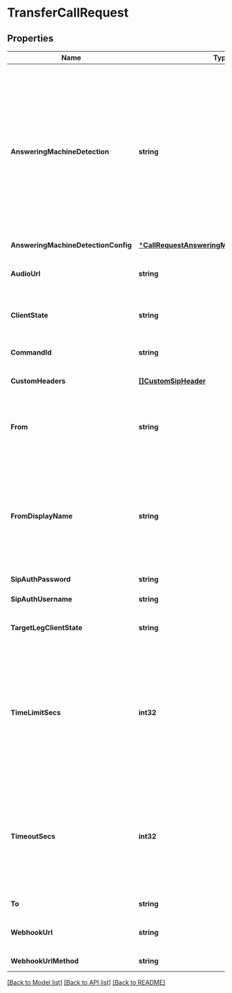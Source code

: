 # TransferCallRequest

## Properties
Name | Type | Description | Notes
------------ | ------------- | ------------- | -------------
**AnsweringMachineDetection** | **string** | Enables Answering Machine Detection. When a call is answered, Telnyx runs real-time detection to determine if it was picked up by a human or a machine and sends an &#x60;call.machine.detection.ended&#x60; webhook with the analysis result. If &#x27;greeting_end&#x27; or &#x27;detect_words&#x27; is used and a &#x27;machine&#x27; is detected, you will receive another &#x27;call.machine.greeting.ended&#x27; webhook when the answering machine greeting ends with a beep or silence. If &#x60;detect_beep&#x60; is used, you will only receive &#x27;call.machine.greeting.ended&#x27; if a beep is detected. | [optional] [default to ANSWERING_MACHINE_DETECTION.DISABLED]
**AnsweringMachineDetectionConfig** | [***CallRequestAnsweringMachineDetectionConfig**](CallRequest_answering_machine_detection_config.md) |  | [optional] [default to null]
**AudioUrl** | **string** | Audio URL to be played back when the transfer destination answers before bridging the call. The URL can point to either a WAV or MP3 file. | [optional] [default to null]
**ClientState** | **string** | Use this field to add state to every subsequent webhook. It must be a valid Base-64 encoded string. | [optional] [default to null]
**CommandId** | **string** | Use this field to avoid duplicate commands. Telnyx will ignore commands with the same &#x60;command_id&#x60;. | [optional] [default to null]
**CustomHeaders** | [**[]CustomSipHeader**](CustomSipHeader.md) | Custom headers to be added to the SIP INVITE. | [optional] [default to null]
**From** | **string** | The &#x60;from&#x60; number to be used as the caller id presented to the destination (&#x60;to&#x60; number). The number should be in +E164 format. This attribute will default to the &#x60;from&#x60; number of the original call if omitted. | [optional] [default to null]
**FromDisplayName** | **string** | The &#x60;from_display_name&#x60; string to be used as the caller id name (SIP From Display Name) presented to the destination (&#x60;to&#x60; number). The string should have a maximum of 128 characters, containing only letters, numbers, spaces, and -_~!.+ special characters. If ommited, the display name will be the same as the number in the &#x60;from&#x60; field. | [optional] [default to null]
**SipAuthPassword** | **string** | SIP Authentication password used for SIP challenges. | [optional] [default to null]
**SipAuthUsername** | **string** | SIP Authentication username used for SIP challenges. | [optional] [default to null]
**TargetLegClientState** | **string** | Use this field to add state to every subsequent webhook for the new leg. It must be a valid Base-64 encoded string. | [optional] [default to null]
**TimeLimitSecs** | **int32** | Sets the maximum duration of a Call Control Leg in seconds. If the time limit is reached, the call will hangup and a &#x60;call.hangup&#x60; webhook with a &#x60;hangup_cause&#x60; of &#x60;time_limit&#x60; will be sent. For example, by setting a time limit of 120 seconds, a Call Leg will be automatically terminated two minutes after being answered. The default time limit is 14400 seconds or 4 hours and this is also the maximum allowed call length. | [optional] [default to 14400]
**TimeoutSecs** | **int32** | The number of seconds that Telnyx will wait for the call to be answered by the destination to which it is being transferred. If the timeout is reached before an answer is received, the call will hangup and a &#x60;call.hangup&#x60; webhook with a &#x60;hangup_cause&#x60; of &#x60;timeout&#x60; will be sent. Minimum value is 5 seconds. Maximum value is 120 seconds. | [optional] [default to 30]
**To** | **string** | The DID or SIP URI to dial out and bridge to the given call. | [default to null]
**WebhookUrl** | **string** | Use this field to override the URL for which Telnyx will send subsequent webhooks to for this call. | [optional] [default to null]
**WebhookUrlMethod** | **string** | HTTP request type used for &#x60;webhook_url&#x60;. | [optional] [default to WEBHOOK_URL_METHOD.POST]

[[Back to Model list]](../README.md#documentation-for-models) [[Back to API list]](../README.md#documentation-for-api-endpoints) [[Back to README]](../README.md)

